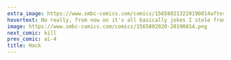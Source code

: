 ```yaml
---
extra_image: https://www.smbc-comics.com/comics/156580213220190814after.png
hovertext: No really, from now on it's all basically jokes I stole from Janelle Shane.
image: https://www.smbc-comics.com/comics/1565802020-20190814.png
next_comic: kill
prev_comic: ai-4
title: Hack
---
```


